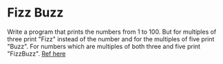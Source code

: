 Fizz Buzz
================

Write a program that prints the numbers from 1 to 100. But for multiples of three print "Fizz" instead of the number and for the multiples of five print "Buzz". For numbers which are multiples of both three and five print "FizzBuzz".
[Ref here](https://www.tomdalling.com/blog/software-design/fizzbuzz-in-too-much-detail/?fbclid=IwAR3-VIGeJAhw1tOLRk9RKONeaikuljQL9TP7Kqo0lEn88YbTecHwFCDp08Q)
